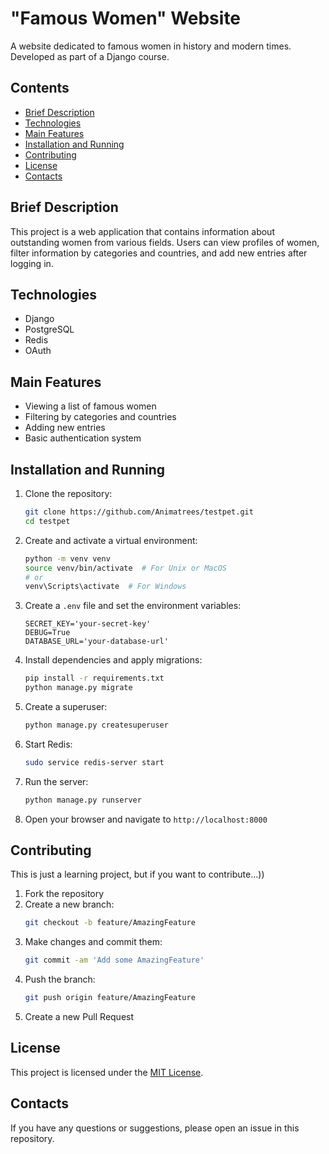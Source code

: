 # "Famous Women" Website

A website dedicated to famous women in history and modern times. 
Developed as part of a Django course.

## Contents

- [Brief Description](#brief-description)
- [Technologies](#technologies)
- [Main Features](#main-features)
- [Installation and Running](#installation-and-running)
- [Contributing](#contributing)
- [License](#license)
- [Contacts](#contacts)

## Brief Description

This project is a web application that contains information 
about outstanding women from various fields. 
Users can view profiles of women, filter information by categories
and countries, and add new entries after logging in.

## Technologies
* Django
* PostgreSQL
* Redis
* OAuth

## Main Features

- Viewing a list of famous women
- Filtering by categories and countries
- Adding new entries
- Basic authentication system

## Installation and Running

1. Clone the repository:
    ```sh
    git clone https://github.com/Animatrees/testpet.git
    cd testpet
    ```

2. Create and activate a virtual environment:
    ```sh
    python -m venv venv
    source venv/bin/activate  # For Unix or MacOS
    # or
    venv\Scripts\activate  # For Windows
    ```

3. Create a `.env` file and set the environment variables:
    ```env
    SECRET_KEY='your-secret-key'
    DEBUG=True
    DATABASE_URL='your-database-url'
    ```

4. Install dependencies and apply migrations:
    ```sh
    pip install -r requirements.txt
    python manage.py migrate
    ```

5. Create a superuser:
    ```sh
    python manage.py createsuperuser
    ```

6. Start Redis:
    ```sh
    sudo service redis-server start
    ```

7. Run the server:
    ```sh
    python manage.py runserver
    ```

8. Open your browser and navigate to `http://localhost:8000`

## Contributing

This is just a learning project, but if you want to contribute...))

1. Fork the repository
2. Create a new branch:
    ```sh
    git checkout -b feature/AmazingFeature
    ```
3. Make changes and commit them:
    ```sh
    git commit -am 'Add some AmazingFeature'
    ```
4. Push the branch:
    ```sh
    git push origin feature/AmazingFeature
    ```
5. Create a new Pull Request

## License
This project is licensed under the [MIT License](LICENSE.md).

## Contacts
If you have any questions or suggestions, please open an issue in this repository.